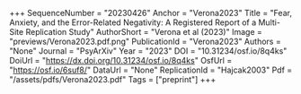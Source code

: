 +++
SequenceNumber = "20230426"
Anchor = "Verona2023"
Title = "Fear, Anxiety, and the Error-Related Negativity: A Registered Report of a Multi-Site Replication Study"
AuthorShort = "Verona et al (2023)"
Image = "previews/Verona2023.pdf.png"
PublicationId = "Verona2023"
Authors = "None"
Journal = "PsyArXiv"
Year = "2023"
DOI = "10.31234/osf.io/8q4ks"
DoiUrl = "https://dx.doi.org/10.31234/osf.io/8q4ks"
OsfUrl = "https://osf.io/6suf8/"
DataUrl = "None"
ReplicationId = "Hajcak2003"
Pdf = "/assets/pdfs/Verona2023.pdf"
Tags = ["preprint"]
+++